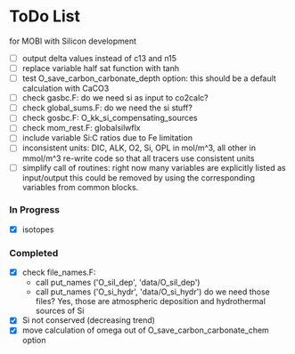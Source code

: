 # ToDo List  
for MOBI with Silicon development
- [ ] output delta values instead of c13 and n15
- [ ] replace variable half sat function with tanh
- [ ] test O_save_carbon_carbonate_depth option: this should be a default calculation with CaCO3
- [ ] check gasbc.F: do we need si as input to co2calc?
- [ ] check global_sums.F: do we need the si stuff?
- [ ] check gosbc.F: O_kk_si_compensating_sources
- [ ] check mom_rest.F: globalsilwflx
- [ ] include variable Si:C ratios due to Fe limitation
- [ ] inconsistent units: DIC, ALK, O2, Si, OPL in mol/m^3, all other in mmol/m^3
      re-write code so that all tracers use consistent units
- [ ] simplify call of routines: right now many variables are explicitly listed as input/output
      this could be removed by using the corresponding variables from common blocks.
### In Progress
- [x] isotopes

### Completed  
- [x] check file_names.F:
  - call put_names ('O_sil_dep', 'data/O_sil_dep')
  - call put_names ('O_si_hydr', 'data/O_si_hydr')
do we need those files? Yes, those are atmospheric deposition and hydrothermal sources of Si
- [x] Si not conserved (decreasing trend)
- [x] move calculation of omega out of O_save_carbon_carbonate_chem option
